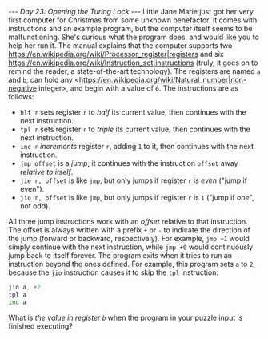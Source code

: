 *--- Day 23: Opening the Turing Lock ---*
Little Jane Marie just got her very first computer for Christmas from some unknown benefactor.  It comes with instructions and an example program, but the computer itself seems to be malfunctioning.  She's curious what the program does, and would like you to help her run it.
The manual explains that the computer supports two <https://en.wikipedia.org/wiki/Processor_register|registers> and six <https://en.wikipedia.org/wiki/Instruction_set|instructions> (truly, it goes on to remind the reader, a state-of-the-art technology). The registers are named `a` and `b`, can hold any <https://en.wikipedia.org/wiki/Natural_number|non-negative integer>, and begin with a value of `0`.  The instructions are as follows:

- `hlf r` sets register `r` to _half_ its current value, then continues with the next instruction.
- `tpl r` sets register `r` to _triple_ its current value, then continues with the next instruction.
- `inc r` _increments_ register `r`, adding `1` to it, then continues with the next instruction.
- `jmp offset` is a _jump_; it continues with the instruction `offset` away _relative to itself_.
- `jie r, offset` is like `jmp`, but only jumps if register `r` is _even_ ("jump if even").
- `jio r, offset` is like `jmp`, but only jumps if register `r` is `1` ("jump if _one_", not odd).

All three jump instructions work with an _offset_ relative to that instruction.  The offset is always written with a prefix `+` or `-` to indicate the direction of the jump (forward or backward, respectively).  For example, `jmp +1` would simply continue with the next instruction, while `jmp +0` would continuously jump back to itself forever.
The program exits when it tries to run an instruction beyond the ones defined.
For example, this program sets `a` to `2`, because the `jio` instruction causes it to skip the `tpl` instruction:
```inc a
jio a, +2
tpl a
inc a
```
What is _the value in register `b`_ when the program in your puzzle input is finished executing?
